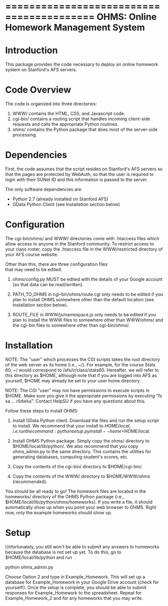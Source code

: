 =========================================
 OHMS: Online Homework Management System
=========================================

Introduction
============

This package provides the code necessary to deploy an 
online homework system on Stanford's AFS servers. 


Code Overview
=============

The code is organized into three directories:

1. WWW/ contains the HTML, CSS, and Javascript code.
2. cgi-bin/ contains a routing script that handles 
   incoming client-side requests and calls the 
   appropriate Python routines.
3. ohms/ contains the Python package that does most 
   of the server-side processing.


Dependencies
============

First, the code assumes that the script resides on 
Stanford's AFS servers so that the pages are 
protected by WebAuth, so that the user is required 
to login with their SUNet ID and this information 
is passed to the server. 

The only software dependencies are:
- Python 2.7 (already installed on Stanford AFS)
- GData Python Client (see Installation section below)


Configuration
=============

The cgi-bin/ohms/ and WWW/ directories come with 
.htaccess files which allow access to anyone in the 
Stanford community. To restrict access to your class 
roster, copy the .htaccess file in the WWW/restricted 
directory of your AFS course website.

Other than this, there are three configuration files  
that may need to be edited:

1. ohms/config.py MUST be edited with the details of 
   your Google account (so that data can be read/written).

2. PATH_TO_OHMS in cgi-bin/ohms/route.cgi only needs to 
   be edited if you plan to install OHMS somewhere other 
   than the default location (see Installation section 
   below).

3. ROUTE_FILE in WWW/js/namespace.js only needs to be 
   edited if you plan to install the WWW files to 
   somewhere other than WWW/ohms/ and the cgi-bin files 
   to somewhere other than cgi-bin/ohms/.


Installation
============

NOTE: The "user" which processes the CGI scripts 
takes the root directory of the web server as its home 
(i.e., ~/). For example, for the course Stats 60, ~/ 
would correspond to /afs/ir/class/stats60. Hereafter, 
we will refer to this directory as $HOME, although note 
that if you are logged into AFS as yourself, $HOME may 
already be set to your user home directory.

NOTE: The CGI "user" may not have permissions to execute 
scripts in $HOME. Make sure you give it the appropriate 
permissions by executing "fs sa ... rlidwka". Contact 
HelpSU if you have any questions about this.

Follow these steps to install OHMS:

1. Install GData Python client. Download the files and 
   run the setup script to install. We recommend that 
   your install to $HOME/local, i.e. run the command:
   python setup.py install --home=$HOME/local.

2. Install OHMS Python package. Simply copy the ohms/ 
   directory to $HOME/local/lib/python/. We also 
   recommend that you copy ohms_admin.py to the 
   same directory. This contains the utilities for 
   generating databases, computing student's scores, etc.

3. Copy the contents of the cgi-bin/ directory to 
   $HOME/cgi-bin/.

4. Copy the contents of the WWW/ directory to 
   $HOME/WWW/ohms (recommended).

You should be all ready to go! The homework files are 
located in the homeworks/ directory of the OHMS Python 
package (i.e., $HOME/local/lib/python/ohms/homeworks). 
If you write a file, it should automatically show up 
when you point your web browser to OHMS. Right now, 
only the example homeworks should show up.


Setup
=====

Unfortunately, you still won't be able to submit any 
answers to homeworks because the database is not 
set up yet. To do this, go to $HOME/local/lib/python 
and run 

python ohms_admin.py

Choose Option 2 and type in Example_Homework. This 
will set up a database for Example_Homework in 
your Google Drive account (check for yourself!). 
Once the setup is complete, you should be able to 
submit responses for Example_Homework to the 
spreadsheet. Repeat for Example_Homework_2 and for 
any homeworks that you may write.



